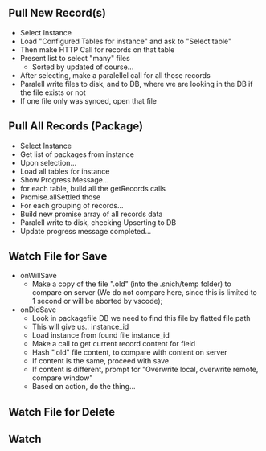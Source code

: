 ## Pull New Record(s)
- Select Instance
- Load "Configured Tables for instance" and ask to "Select table"
- Then make HTTP Call for records on that table
- Present list to select "many" files
    - Sorted by updated of course...
- After selecting, make a paralellel call for all those records
- Paralell write files to disk, and to DB, where we are looking in the DB if the file exists or not
- If one file only was synced, open that file

## Pull All Records (Package)
- Select Instance
- Get list of packages from instance
- Upon selection...
- Load all tables for instance
- Show Progress Message... 
- for each table, build all the getRecords calls
- Promise.allSettled those
- For each grouping of records...
- Build new promise array of all records data
- Paralell write to disk, checking Upserting to DB
- Update progress message completed...


## Watch File for Save
- onWillSave
  - Make a copy of the file ".old" (into the .snich/temp folder) to compare on server (We do not compare here, since this is limited to 1 second or will be aborted by vscode);
- onDidSave
    - Look in packagefile DB we need to find this file by flatted file path
    - This will give us.. instance_id
    - Load instance from found file instance_id
    - Make a call to get current record content for field
    - Hash ".old" file content, to compare with content on server
    - If content is the same, proceed with save
    - If content is different, prompt for "Overwrite local, overwrite remote, compare window"
    - Based on action, do the thing... 


## Watch File for Delete


## Watch 